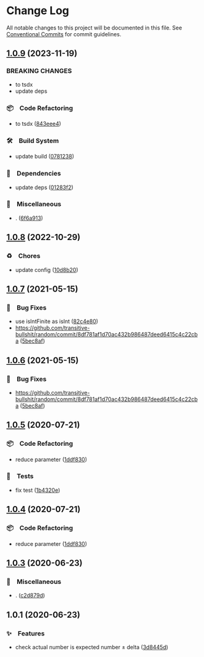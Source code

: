 # Change Log

All notable changes to this project will be documented in this file.
See [Conventional Commits](https://conventionalcommits.org) for commit guidelines.

## [1.0.9](https://github.com/bluelovers/ws-random/compare/num-in-delta@1.0.8...num-in-delta@1.0.9) (2023-11-19)


### BREAKING CHANGES

* to tsdx
* update deps



### 📦　Code Refactoring

* to tsdx ([843eee4](https://github.com/bluelovers/ws-random/commit/843eee4c1093429e845924357e495c0d7ed81a7b))


### 🛠　Build System

* update build ([0781238](https://github.com/bluelovers/ws-random/commit/0781238e2c09d2bf3d2cba16905f935a626f2f39))


### 📌　Dependencies

* update deps ([01283f2](https://github.com/bluelovers/ws-random/commit/01283f2965c23c70d2e3c2d3cbdedbfe55df51e5))


### 🔖　Miscellaneous

* . ([6f6a913](https://github.com/bluelovers/ws-random/commit/6f6a9134e94200862ac5956980cf7046fd9aadac))



## [1.0.8](https://github.com/bluelovers/ws-random/compare/num-in-delta@1.0.7...num-in-delta@1.0.8) (2022-10-29)



### ♻️　Chores

* update config ([10d8b20](https://github.com/bluelovers/ws-random/commit/10d8b20d2ebc76491ac971bf8b9280f66285e056))



## [1.0.7](https://github.com/bluelovers/ws-random/compare/num-in-delta@1.0.5...num-in-delta@1.0.7) (2021-05-15)


### 🐛　Bug Fixes

* use isIntFinite as isInt ([82c4e80](https://github.com/bluelovers/ws-random/commit/82c4e8099718ed543b6f0bde204fa1bec3673c96))
* https://github.com/transitive-bullshit/random/commit/8df781af1d70ac432b986487deed6415c4c22cba ([5bec8af](https://github.com/bluelovers/ws-random/commit/5bec8afec42e308cddf0e4e859e85f769b53f83d))





## [1.0.6](https://github.com/bluelovers/ws-random/compare/num-in-delta@1.0.5...num-in-delta@1.0.6) (2021-05-15)


### 🐛　Bug Fixes

* https://github.com/transitive-bullshit/random/commit/8df781af1d70ac432b986487deed6415c4c22cba ([5bec8af](https://github.com/bluelovers/ws-random/commit/5bec8afec42e308cddf0e4e859e85f769b53f83d))





## [1.0.5](https://github.com/bluelovers/ws-random/compare/num-in-delta@1.0.3...num-in-delta@1.0.5) (2020-07-21)


### 📦　Code Refactoring

* reduce parameter ([1ddf830](https://github.com/bluelovers/ws-random/commit/1ddf83099d3b03caa4b613de7ba1cd48f6163eaa))


### 🚨　Tests

* fix test ([1b4320e](https://github.com/bluelovers/ws-random/commit/1b4320eda609a169b471df0187242147d73148d0))





## [1.0.4](https://github.com/bluelovers/ws-random/compare/num-in-delta@1.0.3...num-in-delta@1.0.4) (2020-07-21)


### 📦　Code Refactoring

* reduce parameter ([1ddf830](https://github.com/bluelovers/ws-random/commit/1ddf83099d3b03caa4b613de7ba1cd48f6163eaa))





## [1.0.3](https://github.com/bluelovers/ws-random/compare/num-in-delta@1.0.1...num-in-delta@1.0.3) (2020-06-23)


### 🔖　Miscellaneous

* . ([c2d879d](https://github.com/bluelovers/ws-random/commit/c2d879d8ee076d2a5f2d3858387e875a4aa2e779))





## 1.0.1 (2020-06-23)


### ✨　Features

* check actual number is expected number ± delta ([3d8445d](https://github.com/bluelovers/ws-random/commit/3d8445d57ffc5f6a8b33ddca5dc80717b6ff3aee))

